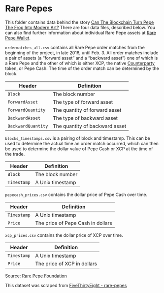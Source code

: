# Rare Pepes

This folder contains data behind the story [Can The Blockchain Turn Pepe The Frog Into Modern Art?](https://fivethirtyeight.com/features/pepe-the-frog-symbolism-cryptoart-blockchain/) There are four data files, described below. You can also find further information about individual Rare Pepe assets at [Rare Pepe Wallet](https://rarepepewallet.com/feed).

`ordermatches_all.csv` contains all Rare Pepe order matches from the beginning of the project, in late 2016, until Feb. 3. All order matches include a pair of assets (a “forward asset” and a “backward asset”) one of which is a Rare Pepe and the other of which is either XCP, the native [Counterparty](https://counterparty.io/) token, or Pepe Cash. The time of the order match can be determined by the block.

Header | Definition
---|---------
`Block` | The block number
`ForwardAsset` | The type of forward asset
`ForwardQuantity` | The quantity of forward asset
`BackwardAsset` | The type of backward asset
`BackwardQuantity` | The quantity of backward asset

`blocks_timestamps.csv` is a pairing of block and timestamp. This can be used to determine the actual time an order match occurred, which can then be used to determine the dollar value of Pepe Cash or XCP at the time of the trade.

Header | Definition
---|---------
`Block` | The block number
`Timestamp` | A Unix timestamp

`pepecash_prices.csv` contains the dollar price of Pepe Cash over time.

Header | Definition
---|---------
`Timestamp` | A Unix timestamp
`Price` | The price of Pepe Cash in dollars

`xcp_prices.csv` contains the dollar price of XCP over time.

Header | Definition
---|---------
`Timestamp` | A Unix timestamp
`Price` | The price of XCP in dollars


Source: [Rare Pepe Foundation](http://rarepepefoundation.com/)

This dataset was scraped from [FiveThirtyEight - rare-pepes](https://github.com/fivethirtyeight/data/tree/master/rare-pepes)